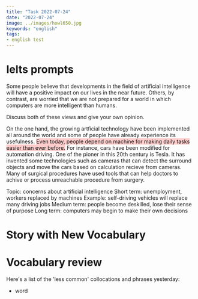 ```yaml
---
title: "Task 2022-07-24"
date: "2022-07-24"
image: ../images/howl650.jpg
keywords: "english"
tags:
- english test
---
```

# Ielts prompts
Some people believe that developments in the field of artificial intelligence will have a positive impact on our lives in the near future. Others, by contrast, are worried that we are not prepared for a world in which computers are more intelligent than humans.

Discuss both of these views and give your own opinion.

<span style="background-color:#FFF00">On the one hand, the growing artficial technology have been implemented all around the world and some of people have already experience its usefulness.</span>
<span style="background-color:#FFCCCB">Even today, people depend on machine for making daily tasks easier than ever before.</span> For instance, cars have been modified for automation driving. One of the pioner in this 20th century is Tesla. It has invented some technologies such as cameras that can detect the surround objects and move the cars based on calculation recieve from cameras. Many of surgical procedures have used tools that can help doctors to achive or process unreachable procedure from surgery.

Topic: concerns about artificial intelligence
Short term: unemployment, workers replaced by machines
Example: self-driving vehicles will replace many driving jobs
Medium term: people become deskilled, lose their sense of purpose
Long term: computers may begin to make their own decisions


# Story with New Vocabulary
# Vocabulary review
Here's a list of the 'less common' collocations and phrases yesterday:
* word

<!-- This mainly focusing on your writing. It helps you to avoid turning page repeteadly and review everytime. Type everything from the notebook then reparaphrase back in the notebook, include language, grammar and vocabulary study!! If you do not use it, you'll lose it. Change dir by type :cd diary for save as :w filename.md the file for speaking tasks -->
